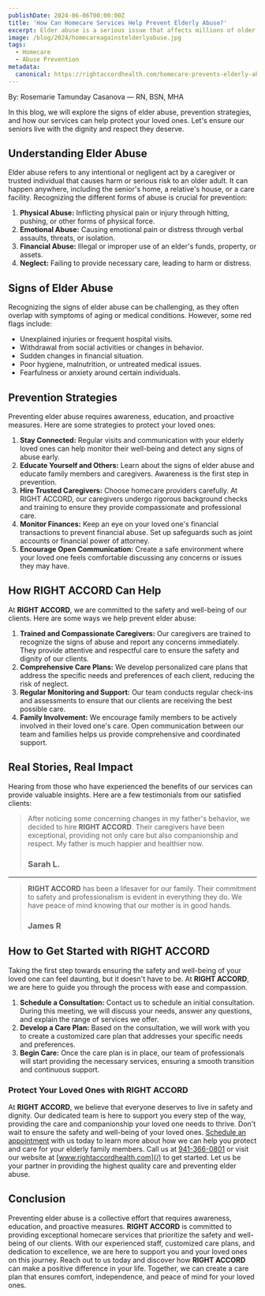 ```yaml
---
publishDate: 2024-06-06T00:00:00Z
title: 'How Can Homecare Services Help Prevent Elderly Abuse?'
excerpt: Elder abuse is a serious issue that affects millions of older adults every year. It can occur in various forms, including physical, emotional, financial, and neglect. At RIGHT ACCORD, we are dedicated to not only providing exceptional homecare services but also advocating for the safety and well-being of seniors.
image: /blog/2024/homecareagainstelderlyabuse.jpg
tags:
  - Homecare
  - Abuse Prevention
metadata:
  canonical: https://rightaccordhealth.com/homecare-prevents-elderly-abuse
---
```


By: Rosemarie Tamunday Casanova — RN, BSN, MHA

In this blog, we will explore the signs of elder abuse, prevention strategies, and how our services can help protect your loved ones. Let's ensure our seniors live with the dignity and respect they deserve.

## Understanding Elder Abuse

Elder abuse refers to any intentional or negligent act by a caregiver or trusted individual that causes harm or serious risk to an older adult. It can happen anywhere, including the senior's home, a relative's house, or a care facility. Recognizing the different forms of abuse is crucial for prevention:

1. **Physical Abuse:** Inflicting physical pain or injury through hitting, pushing, or other forms of physical force.
2. **Emotional Abuse:** Causing emotional pain or distress through verbal assaults, threats, or isolation.
3. **Financial Abuse:** Illegal or improper use of an elder's funds, property, or assets.
4. **Neglect:** Failing to provide necessary care, leading to harm or distress.

## Signs of Elder Abuse

Recognizing the signs of elder abuse can be challenging, as they often overlap with symptoms of aging or medical conditions. However, some red flags include:

- Unexplained injuries or frequent hospital visits.
- Withdrawal from social activities or changes in behavior.
- Sudden changes in financial situation.
- Poor hygiene, malnutrition, or untreated medical issues.
- Fearfulness or anxiety around certain individuals.

## Prevention Strategies

Preventing elder abuse requires awareness, education, and proactive measures. Here are some strategies to protect your loved ones:

1. **Stay Connected:** Regular visits and communication with your elderly loved ones can help monitor their well-being and detect any signs of abuse early.
2. **Educate Yourself and Others:** Learn about the signs of elder abuse and educate family members and caregivers. Awareness is the first step in prevention.
3. **Hire Trusted Caregivers:** Choose homecare providers carefully. At RIGHT ACCORD, our caregivers undergo rigorous background checks and training to ensure they provide compassionate and professional care.
4. **Monitor Finances:** Keep an eye on your loved one's financial transactions to prevent financial abuse. Set up safeguards such as joint accounts or financial power of attorney.
5. **Encourage Open Communication:** Create a safe environment where your loved one feels comfortable discussing any concerns or issues they may have.

## How RIGHT ACCORD Can Help

At **RIGHT ACCORD**, we are committed to the safety and well-being of our clients. Here are some ways we help prevent elder abuse:

1. **Trained and Compassionate Caregivers:** Our caregivers are trained to recognize the signs of abuse and report any concerns immediately. They provide attentive and respectful care to ensure the safety and dignity of our clients.
2. **Comprehensive Care Plans:** We develop personalized care plans that address the specific needs and preferences of each client, reducing the risk of neglect.
3. **Regular Monitoring and Support:** Our team conducts regular check-ins and assessments to ensure that our clients are receiving the best possible care.
4. **Family Involvement:** We encourage family members to be actively involved in their loved one's care. Open communication between our team and families helps us provide comprehensive and coordinated support.

## Real Stories, Real Impact

Hearing from those who have experienced the benefits of our services can provide valuable insights. Here are a few testimonials from our satisfied clients:

> After noticing some concerning changes in my father's behavior, we decided to hire **RIGHT ACCORD**. Their caregivers have been exceptional, providing not only care but also companionship and respect. My father is much happier and healthier now.
>
> ### Sarah L.

---

> **RIGHT ACCORD** has been a lifesaver for our family. Their commitment to safety and professionalism is evident in everything they do. We have peace of mind knowing that our mother is in good hands.
>
> ### James R

## How to Get Started with RIGHT ACCORD

Taking the first step towards ensuring the safety and well-being of your loved one can feel daunting, but it doesn't have to be. At **RIGHT ACCORD**, we are here to guide you through the process with ease and compassion.

1. **Schedule a Consultation:** Contact us to schedule an initial consultation. During this meeting, we will discuss your needs, answer any questions, and explain the range of services we offer.
2. **Develop a Care Plan:** Based on the consultation, we will work with you to create a customized care plan that addresses your specific needs and preferences.
3. **Begin Care:** Once the care plan is in place, our team of professionals will start providing the necessary services, ensuring a smooth transition and continuous support.

### Protect Your Loved Ones with RIGHT ACCORD

At **RIGHT ACCORD**, we believe that everyone deserves to live in safety and dignity. Our dedicated team is here to support you every step of the way, providing the care and companionship your loved one needs to thrive.
Don't wait to ensure the safety and well-being of your loved ones. [Schedule an appointment](https://forms.rightaccordhealthcare.com/schedule) with us today to learn more about how we can help you protect and care for your elderly family members. Call us at [941-366-0801](tel:9413660801) or visit our website at [www.rightaccordhealth.com](/) to get started. Let us be your partner in providing the highest quality care and preventing elder abuse.

## Conclusion

Preventing elder abuse is a collective effort that requires awareness, education, and proactive measures. **RIGHT ACCORD** is committed to providing exceptional homecare services that prioritize the safety and well-being of our clients. With our experienced staff, customized care plans, and dedication to excellence, we are here to support you and your loved ones on this journey.
Reach out to us today and discover how **RIGHT ACCORD** can make a positive difference in your life. Together, we can create a care plan that ensures comfort, independence, and peace of mind for your loved ones.
